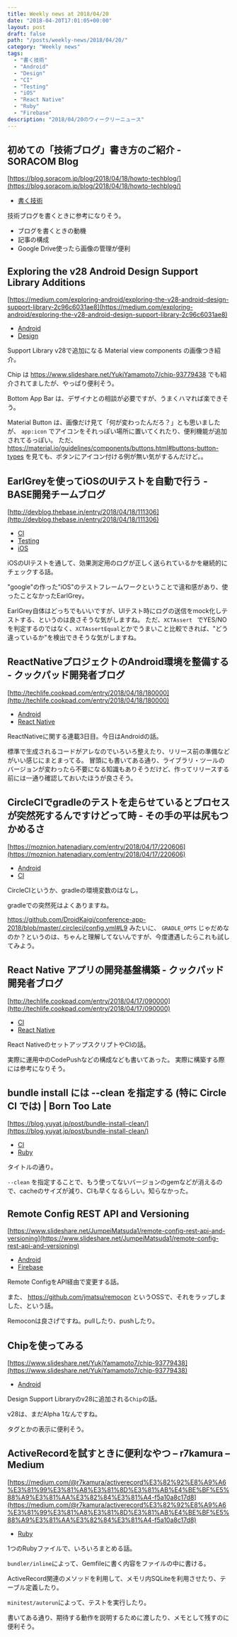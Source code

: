 ```yaml
---
title: Weekly news at 2018/04/20
date: "2018-04-20T17:01:05+00:00"
layout: post
draft: false
path: "/posts/weekly-news/2018/04/20/"
category: "Weekly news"
tags:
  - "書く技術"
  - "Android"
  - "Design"
  - "CI"
  - "Testing"
  - "iOS"
  - "React Native"
  - "Ruby"
  - "Firebase"
description: "2018/04/20のウィークリーニュース"
---
```



## 初めての「技術ブログ」書き方のご紹介 - SORACOM Blog
[https://blog.soracom.jp/blog/2018/04/18/howto-techblog/](https://blog.soracom.jp/blog/2018/04/18/howto-techblog/)
<ul class="post-single__tags-list">
  <li class="post-single__tags-list-item">
    <a class="post-single__tags-list-item-link" href="/tags/書く技術/">書く技術</a>
  </li>
</ul>


技術ブログを書くときに参考になりそう。

- ブログを書くときの動機
- 記事の構成
- Google Drive使ったら画像の管理が便利

## Exploring the v28 Android Design Support Library Additions
[https://medium.com/exploring-android/exploring-the-v28-android-design-support-library-2c96c6031ae8](https://medium.com/exploring-android/exploring-the-v28-android-design-support-library-2c96c6031ae8)
<ul class="post-single__tags-list">
  <li class="post-single__tags-list-item">
    <a class="post-single__tags-list-item-link" href="/tags/android/">Android</a>
  </li>
  <li class="post-single__tags-list-item">
    <a class="post-single__tags-list-item-link" href="/tags/design/">Design</a>
  </li>
</ul>


Support Library v28で追加になる Material view components の画像つき紹介。

Chip は https://www.slideshare.net/YukiYamamoto7/chip-93779438 でも紹介されてましたが、やっぱり便利そう。

Bottom App Bar は、デザイナとの相談が必要ですが、うまくハマれば楽できそう。

Material Button は、画像だけ見て「何が変わったんだろ？」とも思いましたが、 `app:icon` でアイコンをそれっぽい場所に置いてくれたり、便利機能が追加されてるっぽい。
ただ、 https://material.io/guidelines/components/buttons.html#buttons-button-types を見ても、ボタンにアイコン付ける例が無い気がするんだけど。。

## EarlGreyを使ってiOSのUIテストを自動で行う - BASE開発チームブログ
[http://devblog.thebase.in/entry/2018/04/18/111306](http://devblog.thebase.in/entry/2018/04/18/111306)
<ul class="post-single__tags-list">
  <li class="post-single__tags-list-item">
    <a class="post-single__tags-list-item-link" href="/tags/ci/">CI</a>
  </li>
  <li class="post-single__tags-list-item">
    <a class="post-single__tags-list-item-link" href="/tags/testing/">Testing</a>
  </li>
  <li class="post-single__tags-list-item">
    <a class="post-single__tags-list-item-link" href="/tags/ios/">iOS</a>
  </li>
</ul>


iOSのUIテストを通して、効果測定用のログが正しく送られているかを継続的にチェックする話。

"google"の作った"iOS"のテストフレームワークということで違和感があり、使ったことなかったEarlGrey。

EarlGrey自体はどっちでもいいですが、UIテスト時にログの送信をmock化しテストする、というのは良さそうな気がしますね。
ただ、`XCTAssert ` でYES/NOを判定するのではなく、`XCTAssertEqual`とかでうまいこと比較できれば、"どう違っているか"を検出できそうな気がしますね。

## ReactNativeプロジェクトのAndroid環境を整備する - クックパッド開発者ブログ
[http://techlife.cookpad.com/entry/2018/04/18/180000](http://techlife.cookpad.com/entry/2018/04/18/180000)
<ul class="post-single__tags-list">
  <li class="post-single__tags-list-item">
    <a class="post-single__tags-list-item-link" href="/tags/android/">Android</a>
  </li>
  <li class="post-single__tags-list-item">
    <a class="post-single__tags-list-item-link" href="/tags/react native/">React Native</a>
  </li>
</ul>


ReactNativeに関する連載3日目。今日はAndroidの話。

標準で生成されるコードがアレなのでいろいろ整えたり、リリース前の準備などがいい感じにまとまってる。
冒頭にも書いてある通り、ライブラリ・ツールのバージョンが変わったら不要になる知識もありそうだけど、作ってリリースする前には一通り確認しておいたほうが良さそう。

## CircleCIでgradleのテストを走らせているとプロセスが突然死するんですけどって時 - その手の平は尻もつかめるさ
[https://moznion.hatenadiary.com/entry/2018/04/17/220606](https://moznion.hatenadiary.com/entry/2018/04/17/220606)
<ul class="post-single__tags-list">
  <li class="post-single__tags-list-item">
    <a class="post-single__tags-list-item-link" href="/tags/android/">Android</a>
  </li>
  <li class="post-single__tags-list-item">
    <a class="post-single__tags-list-item-link" href="/tags/ci/">CI</a>
  </li>
</ul>


CircleCIというか、gradleの環境変数のはなし。

gradleでの突然死はよくありますね。

https://github.com/DroidKaigi/conference-app-2018/blob/master/.circleci/config.yml#L9
みたいに、 `GRADLE_OPTS` じゃだめなのか？というのは、ちゃんと理解してないんですが、今度遭遇したらこれも試してみよう。

## React Native アプリの開発基盤構築 - クックパッド開発者ブログ
[http://techlife.cookpad.com/entry/2018/04/17/090000](http://techlife.cookpad.com/entry/2018/04/17/090000)
<ul class="post-single__tags-list">
  <li class="post-single__tags-list-item">
    <a class="post-single__tags-list-item-link" href="/tags/ci/">CI</a>
  </li>
  <li class="post-single__tags-list-item">
    <a class="post-single__tags-list-item-link" href="/tags/react native/">React Native</a>
  </li>
</ul>


React NativeのセットアップスクリプトやCIの話。

実際に運用中のCodePushなどの構成なども書いてあった。
実際に構築する際には参考になりそう。

## bundle install には --clean を指定する (特に Circle CI では) | Born Too Late
[https://blog.yuyat.jp/post/bundle-install-clean/](https://blog.yuyat.jp/post/bundle-install-clean/)
<ul class="post-single__tags-list">
  <li class="post-single__tags-list-item">
    <a class="post-single__tags-list-item-link" href="/tags/ci/">CI</a>
  </li>
  <li class="post-single__tags-list-item">
    <a class="post-single__tags-list-item-link" href="/tags/ruby/">Ruby</a>
  </li>
</ul>


タイトルの通り。

`--clean` を指定することで、もう使ってないバージョンのgemなどが消えるので、cacheのサイズが減り、CIも早くなるらしい。知らなかった。

## Remote Config REST API and Versioning
[https://www.slideshare.net/JumpeiMatsuda1/remote-config-rest-api-and-versioning](https://www.slideshare.net/JumpeiMatsuda1/remote-config-rest-api-and-versioning)
<ul class="post-single__tags-list">
  <li class="post-single__tags-list-item">
    <a class="post-single__tags-list-item-link" href="/tags/android/">Android</a>
  </li>
  <li class="post-single__tags-list-item">
    <a class="post-single__tags-list-item-link" href="/tags/firebase/">Firebase</a>
  </li>
</ul>


Remote ConfigをAPI経由で変更する話。

また、 https://github.com/jmatsu/remocon というOSSで、それをラップしました、という話。

Remoconは良さげですね。pullしたり、pushしたり。

## Chipを使ってみる
[https://www.slideshare.net/YukiYamamoto7/chip-93779438](https://www.slideshare.net/YukiYamamoto7/chip-93779438)
<ul class="post-single__tags-list">
  <li class="post-single__tags-list-item">
    <a class="post-single__tags-list-item-link" href="/tags/android/">Android</a>
  </li>
</ul>


Design Support Libraryのv28に追加される`Chip`の話。

v28は、まだAlpha 1なんですね。

タグとかの表示に便利そう。

## ActiveRecordを試すときに便利なやつ – r7kamura – Medium
[https://medium.com/@r7kamura/activerecord%E3%82%92%E8%A9%A6%E3%81%99%E3%81%A8%E3%81%8D%E3%81%AB%E4%BE%BF%E5%88%A9%E3%81%AA%E3%82%84%E3%81%A4-f5a10a8c17d8](https://medium.com/@r7kamura/activerecord%E3%82%92%E8%A9%A6%E3%81%99%E3%81%A8%E3%81%8D%E3%81%AB%E4%BE%BF%E5%88%A9%E3%81%AA%E3%82%84%E3%81%A4-f5a10a8c17d8)
<ul class="post-single__tags-list">
  <li class="post-single__tags-list-item">
    <a class="post-single__tags-list-item-link" href="/tags/ruby/">Ruby</a>
  </li>
</ul>


1つのRubyファイルで、いろいろまとめる話。

`bundler/inline`によって、Gemfileに書く内容をファイルの中に書ける。

ActiveRecord関連のメソッドを利用して、メモリ内SQLiteを利用させたり、テーブル定義したり。

`minitest/autorun`によって、テストを実行したり。

書いてある通り、期待する動作を説明するために渡したり、メモとして残すのに便利そう。

